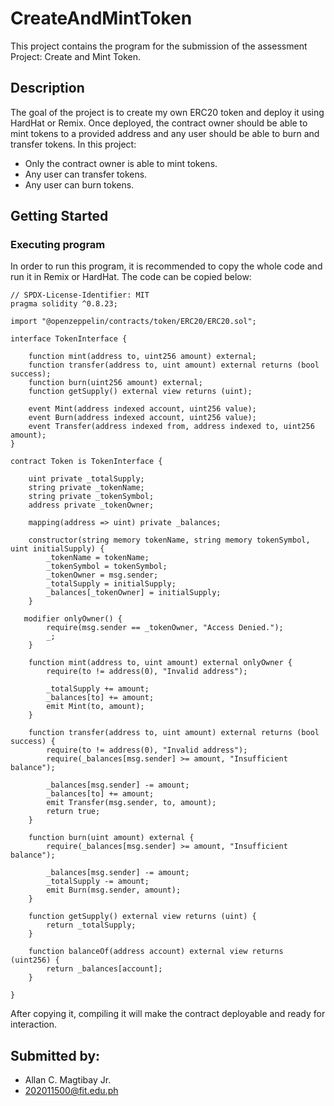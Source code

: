 # CreateAndMintToken

This project contains the program for the submission of the assessment Project: Create and Mint Token.

## Description

The goal of the project is to create my own ERC20 token and deploy it using HardHat or Remix. Once deployed, the contract owner should be able to mint tokens to a provided address and any user should be able to burn and transfer tokens. In this project:

- Only the contract owner is able to mint tokens.
- Any user can transfer tokens.
- Any user can burn tokens.

## Getting Started

### Executing program

In order to run this program, it is recommended to copy the whole code and run it in Remix or HardHat. The code can be copied below:

```
// SPDX-License-Identifier: MIT
pragma solidity ^0.8.23;

import "@openzeppelin/contracts/token/ERC20/ERC20.sol";

interface TokenInterface {

    function mint(address to, uint256 amount) external;
    function transfer(address to, uint amount) external returns (bool success);
    function burn(uint256 amount) external;
    function getSupply() external view returns (uint);
     
    event Mint(address indexed account, uint256 value);
    event Burn(address indexed account, uint256 value);
    event Transfer(address indexed from, address indexed to, uint256 amount);
}

contract Token is TokenInterface {

    uint private _totalSupply;
    string private _tokenName;
    string private _tokenSymbol;
    address private _tokenOwner;

    mapping(address => uint) private _balances;

    constructor(string memory tokenName, string memory tokenSymbol, uint initialSupply) {
        _tokenName = tokenName;
        _tokenSymbol = tokenSymbol;
        _tokenOwner = msg.sender;
        _totalSupply = initialSupply;
        _balances[_tokenOwner] = initialSupply;
    }

   modifier onlyOwner() {
        require(msg.sender == _tokenOwner, "Access Denied.");
        _;
    }

    function mint(address to, uint amount) external onlyOwner {
        require(to != address(0), "Invalid address");

        _totalSupply += amount;
        _balances[to] += amount;
        emit Mint(to, amount);
    }

    function transfer(address to, uint amount) external returns (bool success) {
        require(to != address(0), "Invalid address");
        require(_balances[msg.sender] >= amount, "Insufficient balance");
        
        _balances[msg.sender] -= amount;
        _balances[to] += amount;
        emit Transfer(msg.sender, to, amount);
        return true;
    }

    function burn(uint amount) external {
        require(_balances[msg.sender] >= amount, "Insufficient balance");
        
        _balances[msg.sender] -= amount;
        _totalSupply -= amount;
        emit Burn(msg.sender, amount);
    }

    function getSupply() external view returns (uint) {
        return _totalSupply;
    }
    
    function balanceOf(address account) external view returns (uint256) {
        return _balances[account];
    }
    
}
```

After copying it, compiling it will make the contract deployable and ready for interaction.

## Submitted by:

- Allan C. Magtibay Jr.
- 202011500@fit.edu.ph
